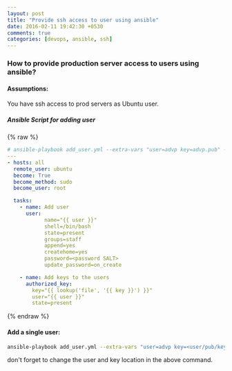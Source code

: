 ```yaml
---
layout: post
title: "Provide ssh access to user using ansible"
date: 2016-02-11 19:42:30 +0530
comments: true
categories: [devops, ansible, ssh]
---
```


### How to provide production server access to users using ansible?

#### Assumptions:

  You have  ssh access to prod servers as Ubuntu user.

##### Ansible Script for adding user

{% raw %}
```yml add_user.yml
# ansible-playbook add_user.yml --extra-vars "user=advp key=advp.pub" -i ad
---
- hosts: all
  remote_user: ubuntu
  become: True
  become_method: sudo
  become_user: root

  tasks:
    - name: Add user
      user:
            name="{{ user }}"
            shell=/bin/bash
            state=present
            groups=staff
            append=yes
            createhome=yes
            password=<password SALT>
            update_password=on_create

    - name: Add keys to the users
      authorized_key:
        key="{{ lookup('file', '{{ key }}') }}"
        user="{{ user }}"
        state=present
```
{% endraw %}


#### Add a single user:

```bash
ansible-playbook add_user.yml --extra-vars "user=advp key=<user/pub/key/path>"  -i inventory/ad
```

don't forget to change the user and key location in the above command.
